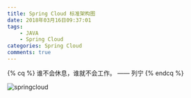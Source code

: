 ```yaml
---
title: Spring Cloud 标准架构图
date: 2018年03月16日09:37:01
tags:  
    - JAVA
    - Spring Cloud
categories: Spring Cloud
comments: true
---
```

{% cq %} 谁不会休息，谁就不会工作。 —— 列宁 {% endcq %}

![springcloud](http://image.ifamily.wang/2018-03-16-springcloud.jpeg)



